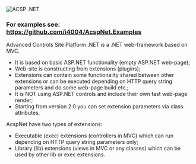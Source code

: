![ACSP .NET](https://raw.github.com/i4004/AcspNet/master/Images/Icon128x128.png)
### For examples see: https://github.com/i4004/AcspNet.Examples

Advanced Controls Site Platform .NET is a .NET web-framework based on MVC.

* It is based on basic ASP.NET functionality (empty ASP.NET web-page);
* Web-site is constructing from extensions (plugins);
* Extensions can contain some functionality shared between other extensions or can be executed depending on HTTP query string parameters and do some web-page build etc.;
* It is NOT using ASP.NET controls and include their own fast web-page render;
* Starting from version 2.0 you can set extension parameters via class attributes.

AcspNet have two types of extensions:
* Executable (exec) extensions (controllers in MVC) which can run depending on HTTP query string parameters only;
* Library (lib) extensions (views in MVC or any classes) which can be used by other lib or exec extensions.

